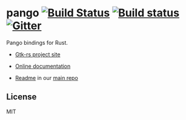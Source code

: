 # pango [![Build Status](https://travis-ci.org/gtk-rs/pango.png?branch=master)](https://travis-ci.org/gtk-rs/pango) [![Build status](https://ci.appveyor.com/api/projects/status/9nyo0226rxvikdtm?svg=true)](https://ci.appveyor.com/project/GuillaumeGomez/pango) [![Gitter](https://badges.gitter.im/Join%20Chat.svg)](https://gitter.im/gtk-rs/gtk)

Pango bindings for Rust.

- [Gtk-rs project site](https://gtk-rs.org/)

- [Online documentation](https://gtk-rs.org/docs-src/)

- [Readme](https://github.com/gtk-rs/gtk/blob/master/README.md) in our
  [main repo](https://github.com/gtk-rs/gtk)

## License

MIT
